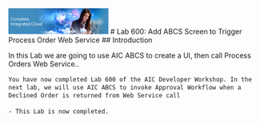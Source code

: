 <img class="float-right" src="images/j2c-logo.png" width="200">
# Lab 600: Add ABCS Screen to Trigger Process Order Web Service
## Introduction

In this Lab we are going to use AIC ABCS to create a UI, then call Process Orders Web Service..

```
You have now completed Lab 600 of the AIC Developer Workshop. In the next lab, we will use AIC ABCS to invoke Approval Workflow when a Declined Order is returned from Web Service call

- This Lab is now completed.


